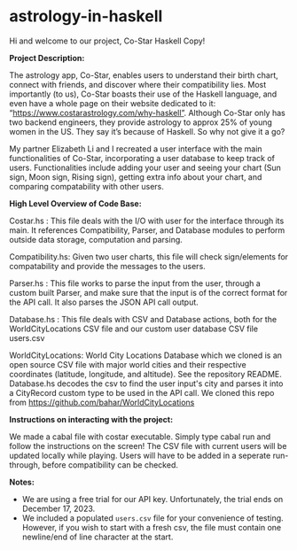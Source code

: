 # astrology-in-haskell

Hi and welcome to our project, Co-Star Haskell Copy! 

**Project Description:**

The astrology app, Co-Star, enables users to understand their birth chart, connect with friends, and discover where their compatibility lies. 
Most importantly (to us), Co-Star boasts their use of the Haskell language, and even have a whole page on their website dedicated to it: 
“https://www.costarastrology.com/why-haskell”. Although Co-Star only has two backend engineers, they provide astrology to approx 25% of 
young women in the US. They say it’s because of Haskell. So why not give it a go? 

My partner Elizabeth Li and I recreated a user interface with the main functionalities of Co-Star, incorporating a user database to keep track of users. Functionalities 
include adding your user and seeing your chart (Sun sign, Moon sign, Rising sign), getting extra info about your chart, and comparing compatability 
with other users. 

**High Level Overview of Code Base:**

Costar.hs : This file deals with the I/O with user for the interface through its main. It references Compatibility, 
            Parser, and Database modules to perform outside data storage, computation and parsing.

Compatibility.hs: Given two user charts, this file will check sign/elements for compatability and provide the 
                  messages to the users. 

Parser.hs : This file works to parse the input from the user, through a custom built Parser, and make sure that the 
            input is of the correct format for the API call. It also parses the JSON API call output. 

Database.hs : This file deals with CSV and Database actions, both for the WorldCityLocations CSV file and our custom
              user database CSV file users.csv

WorldCityLocations: World City Locations Database which we cloned is an open source CSV file with major world cities
                    and their respective coordinates (latitude, longitude, and altitude). See the 
                    repository README. Database.hs decodes the csv to find the user input's city and 
                    parses it into a CityRecord custom type to be used in the API call. We cloned this repo from                                                 https://github.com/bahar/WorldCityLocations


**Instructions on interacting with the project:** 

We made a cabal file with costar executable. Simply type cabal run 
                                              and follow the instructions on the screen! The CSV file with current 
                                              users will be updated locally while playing. Users will have to be added 
                                              in a seperate run-through, before compatibility can be checked.


**Notes:**

- We are using a free trial for our API key. Unfortunately, the trial ends on December 17, 2023.
- We included a populated `users.csv` file for your convenience of testing. However, if you wish to start with a fresh csv, the file must contain one newline/end of line character at the start. 
